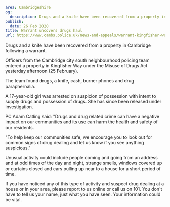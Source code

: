 ```yaml
area: Cambridgeshire
og:
  description: Drugs and a knife have been recovered from a property in Cambridge following a warrant.
publish:
  date: 26 Feb 2020
title: Warrant uncovers drugs haul
url: https://www.cambs.police.uk/news-and-appeals/warrant-kingfisher-way
```

Drugs and a knife have been recovered from a property in Cambridge following a warrant.

Officers from the Cambridge city south neighbourhood policing team entered a property in Kingfisher Way under the Misuse of Drugs Act yesterday afternoon (25 February).

The team found drugs, a knife, cash, burner phones and drug paraphernalia.

A 17-year-old girl was arrested on suspicion of possession with intent to supply drugs and possession of drugs. She has since been released under investigation.

PC Adam Catling said: "Drugs and drug related crime can have a negative impact on our communities and its use can harm the health and safety of our residents.

"To help keep our communities safe, we encourage you to look out for common signs of drug dealing and let us know if you see anything suspicious."

Unusual activity could include people coming and going from an address and at odd times of the day and night, strange smells, windows covered up or curtains closed and cars pulling up near to a house for a short period of time.

If you have noticed any of this type of activity and suspect drug dealing at a house or in your area, please report to us online or call us on 101. You don't have to tell us your name, just what you have seen. Your information could be vital.
